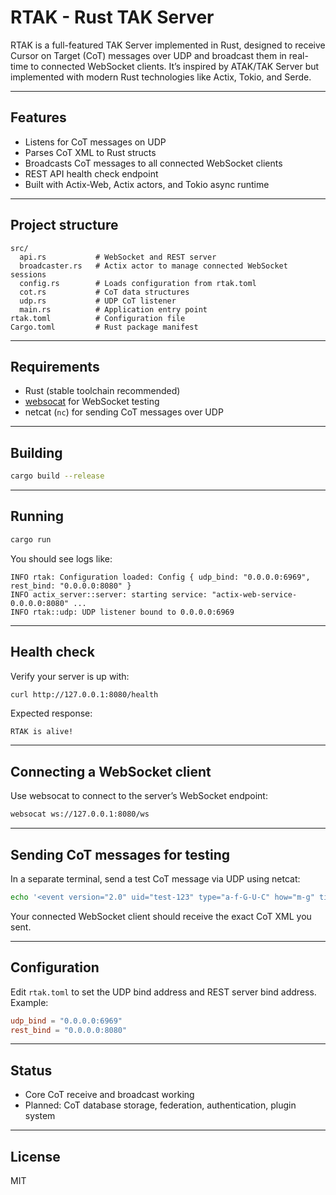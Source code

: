 # RTAK - Rust TAK Server

RTAK is a full-featured TAK Server implemented in Rust, designed to receive Cursor on Target (CoT) messages over UDP and broadcast them in real-time to connected WebSocket clients. It’s inspired by ATAK/TAK Server but implemented with modern Rust technologies like Actix, Tokio, and Serde.

---

## Features

* Listens for CoT messages on UDP
* Parses CoT XML to Rust structs
* Broadcasts CoT messages to all connected WebSocket clients
* REST API health check endpoint
* Built with Actix-Web, Actix actors, and Tokio async runtime

---

## Project structure

```
src/
  api.rs           # WebSocket and REST server
  broadcaster.rs   # Actix actor to manage connected WebSocket sessions
  config.rs        # Loads configuration from rtak.toml
  cot.rs           # CoT data structures
  udp.rs           # UDP CoT listener
  main.rs          # Application entry point
rtak.toml          # Configuration file
Cargo.toml         # Rust package manifest
```

---

## Requirements

* Rust (stable toolchain recommended)
* [websocat](https://github.com/vi/websocat) for WebSocket testing
* netcat (`nc`) for sending CoT messages over UDP

---

## Building

```bash
cargo build --release
```

---

## Running

```bash
cargo run
```

You should see logs like:

```
INFO rtak: Configuration loaded: Config { udp_bind: "0.0.0.0:6969", rest_bind: "0.0.0.0:8080" }
INFO actix_server::server: starting service: "actix-web-service-0.0.0.0:8080" ...
INFO rtak::udp: UDP listener bound to 0.0.0.0:6969
```

---

## Health check

Verify your server is up with:

```bash
curl http://127.0.0.1:8080/health
```

Expected response:

```
RTAK is alive!
```

---

## Connecting a WebSocket client

Use websocat to connect to the server’s WebSocket endpoint:

```bash
websocat ws://127.0.0.1:8080/ws
```

---

## Sending CoT messages for testing

In a separate terminal, send a test CoT message via UDP using netcat:

```bash
echo '<event version="2.0" uid="test-123" type="a-f-G-U-C" how="m-g" time="2025-07-01T14:30:00Z" start="2025-07-01T14:30:00Z" stale="2025-07-01T14:35:00Z"><point lat="45.0" lon="16.0" hae="0.0" ce="9999999" le="9999999"/></event>' | nc -u -w1 127.0.0.1 6969
```

Your connected WebSocket client should receive the exact CoT XML you sent.

---

## Configuration

Edit `rtak.toml` to set the UDP bind address and REST server bind address. Example:

```toml
udp_bind = "0.0.0.0:6969"
rest_bind = "0.0.0.0:8080"
```

---

## Status

* Core CoT receive and broadcast working
* Planned: CoT database storage, federation, authentication, plugin system

---

## License

MIT

